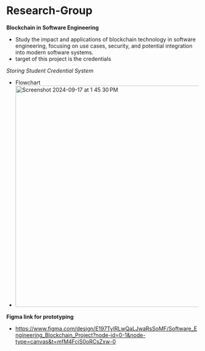 # Research-Group

**Blockchain in Software Engineering**
   - Study the impact and applications of blockchain technology in software engineering, focusing on use cases, security, and potential integration into modern software systems.
   - target of this project is the credentials

*Storing Student Credential System*
   - Flowchart
   - <img width="580" alt="Screenshot 2024-09-17 at 1 45 30 PM" src="https://github.com/user-attachments/assets/a8bddd76-a690-48a9-9a93-2aace8c2f56d">

**Figma link for prototyping**
   - https://www.figma.com/design/E197TyIRLwQaLJwaRsSoMF/Software_Engineering_Blockchain_Project?node-id=0-1&node-type=canvas&t=mfM4FcjS0oRCsZxw-0

